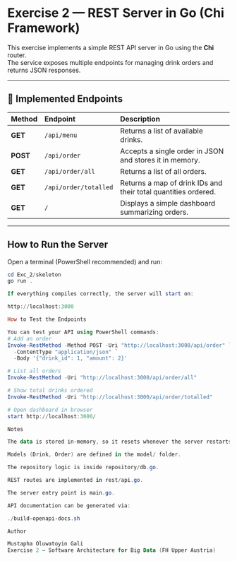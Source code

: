 # Exercise 2 — REST Server in Go (Chi Framework)

This exercise implements a simple REST API server in Go using the **Chi** router.  
The service exposes multiple endpoints for managing drink orders and returns JSON responses.

---

## 🧩 Implemented Endpoints

| Method | Endpoint | Description |
|:-------|:----------|:-------------|
| **GET** | `/api/menu` | Returns a list of available drinks. |
| **POST** | `/api/order` | Accepts a single order in JSON and stores it in memory. |
| **GET** | `/api/order/all` | Returns a list of all orders. |
| **GET** | `/api/order/totalled` | Returns a map of drink IDs and their total quantities ordered. |
| **GET** | `/` | Displays a simple dashboard summarizing orders. |

---

## How to Run the Server

Open a terminal (PowerShell recommended) and run:

```powershell
cd Exc_2/skeleton
go run .

If everything compiles correctly, the server will start on:

http://localhost:3000

How to Test the Endpoints

You can test your API using PowerShell commands:
# Add an order
Invoke-RestMethod -Method POST -Uri "http://localhost:3000/api/order" `
  -ContentType "application/json" `
  -Body '{"drink_id": 1, "amount": 2}'

# List all orders
Invoke-RestMethod -Uri "http://localhost:3000/api/order/all"

# Show total drinks ordered
Invoke-RestMethod -Uri "http://localhost:3000/api/order/totalled"

# Open dashboard in browser
start http://localhost:3000/

Notes

The data is stored in-memory, so it resets whenever the server restarts.

Models (Drink, Order) are defined in the model/ folder.

The repository logic is inside repository/db.go.

REST routes are implemented in rest/api.go.

The server entry point is main.go.

API documentation can be generated via:

./build-openapi-docs.sh

Author

Mustapha Oluwatoyin Gali
Exercise 2 — Software Architecture for Big Data (FH Upper Austria)

